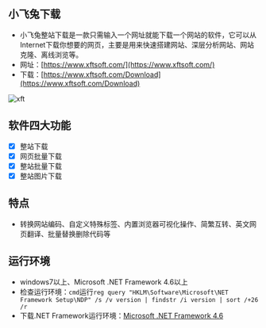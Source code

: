 ## 小飞兔下载

- 小飞兔整站下载是一款只需输入一个网址就能下载一个网站的软件，它可以从Internet下载你想要的网页，主要是用来快速搭建网站、深层分析网站、网站克隆、离线浏览等。
- 网址：[https://www.xftsoft.com/](https://www.xftsoft.com/)
- 下载：[https://www.xftsoft.com/Download](https://www.xftsoft.com/Download)

![xft](https://xftsoft.github.io/static/image/xft.png)

## 软件四大功能

- [x] 整站下载
- [x] 网页批量下载
- [x] 整站批量下载
- [x] 整站图片下载

## 特点

- 转换网站编码、自定义特殊标签、内置浏览器可视化操作、简繁互转、英文网页翻译、批量替换删除代码等

## 运行环境

- windows7以上、Microsoft .NET Framework 4.6以上
- 检查运行环境：`cmd`运行`reg query "HKLM\Software\Microsoft\NET Framework Setup\NDP" /s /v version | findstr /i version | sort /+26 /r`
- 下载.NET Framework运行环境：[Microsoft .NET Framework 4.6](https://download.microsoft.com/download/C/3/A/C3A5200B-D33C-47E9-9D70-2F7C65DAAD94/NDP46-KB3045557-x86-x64-AllOS-ENU.exe)
